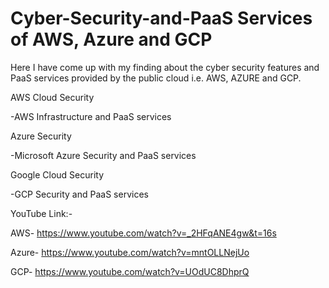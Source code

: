 # Cyber-Security-and-PaaS Services of AWS, Azure and GCP

Here I have come up with my finding about the cyber security features and PaaS services provided by the public cloud i.e. AWS, AZURE and GCP.

AWS Cloud Security

-AWS Infrastructure and PaaS services

Azure Security

-Microsoft Azure Security and PaaS services

Google Cloud Security

-GCP Security and PaaS services

YouTube Link:-

AWS- https://www.youtube.com/watch?v=_2HFqANE4gw&t=16s

Azure- https://www.youtube.com/watch?v=mntOLLNejUo

GCP- https://www.youtube.com/watch?v=UOdUC8DhprQ


